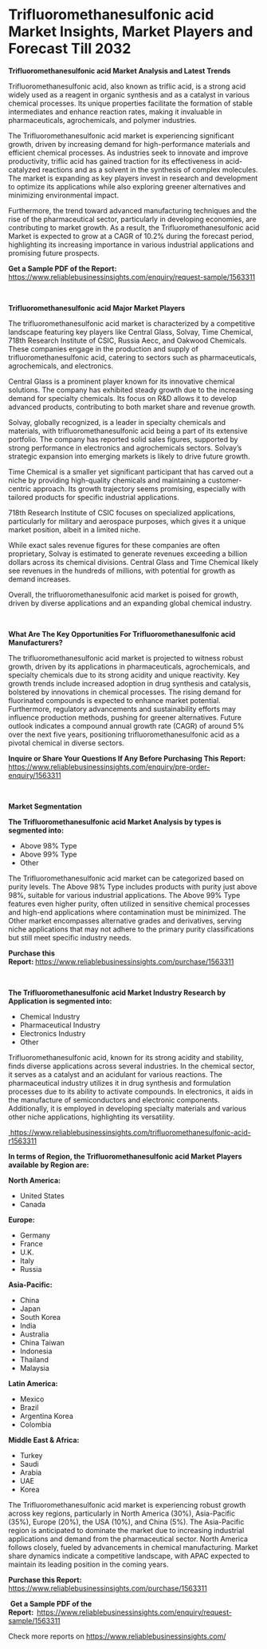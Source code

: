 <p><h1>Trifluoromethanesulfonic acid Market Insights, Market Players and Forecast Till 2032</h1></p><p><strong>Trifluoromethanesulfonic acid Market Analysis and Latest Trends</strong></p>
<p><p>Trifluoromethanesulfonic acid, also known as triflic acid, is a strong acid widely used as a reagent in organic synthesis and as a catalyst in various chemical processes. Its unique properties facilitate the formation of stable intermediates and enhance reaction rates, making it invaluable in pharmaceuticals, agrochemicals, and polymer industries.</p><p>The Trifluoromethanesulfonic acid market is experiencing significant growth, driven by increasing demand for high-performance materials and efficient chemical processes. As industries seek to innovate and improve productivity, triflic acid has gained traction for its effectiveness in acid-catalyzed reactions and as a solvent in the synthesis of complex molecules. The market is expanding as key players invest in research and development to optimize its applications while also exploring greener alternatives and minimizing environmental impact.</p><p>Furthermore, the trend toward advanced manufacturing techniques and the rise of the pharmaceutical sector, particularly in developing economies, are contributing to market growth. As a result, the Trifluoromethanesulfonic acid Market is expected to grow at a CAGR of 10.2% during the forecast period, highlighting its increasing importance in various industrial applications and promising future prospects.</p></p>
<p><strong>Get a Sample PDF of the Report:&nbsp;</strong> <a href="https://www.reliablebusinessinsights.com/enquiry/request-sample/1563311?utm_campaign=2146&utm_medium=2&utm_source=Github&utm_content=ia&utm_term=30012025&utm_id=trifluoromethanesulfonic-acid">https://www.reliablebusinessinsights.com/enquiry/request-sample/1563311</a></p>
<p>&nbsp;</p>
<p><strong>Trifluoromethanesulfonic acid Major Market Players</strong></p>
<p><p>The trifluoromethanesulfonic acid market is characterized by a competitive landscape featuring key players like Central Glass, Solvay, Time Chemical, 718th Research Institute of CSIC, Russia Aecc, and Oakwood Chemicals. These companies engage in the production and supply of trifluoromethanesulfonic acid, catering to sectors such as pharmaceuticals, agrochemicals, and electronics.</p><p>Central Glass is a prominent player known for its innovative chemical solutions. The company has exhibited steady growth due to the increasing demand for specialty chemicals. Its focus on R&D allows it to develop advanced products, contributing to both market share and revenue growth. </p><p>Solvay, globally recognized, is a leader in specialty chemicals and materials, with trifluoromethanesulfonic acid being a part of its extensive portfolio. The company has reported solid sales figures, supported by strong performance in electronics and agrochemicals sectors. Solvay’s strategic expansion into emerging markets is likely to drive future growth.</p><p>Time Chemical is a smaller yet significant participant that has carved out a niche by providing high-quality chemicals and maintaining a customer-centric approach. Its growth trajectory seems promising, especially with tailored products for specific industrial applications.</p><p>718th Research Institute of CSIC focuses on specialized applications, particularly for military and aerospace purposes, which gives it a unique market position, albeit in a limited niche.</p><p>While exact sales revenue figures for these companies are often proprietary, Solvay is estimated to generate revenues exceeding a billion dollars across its chemical divisions. Central Glass and Time Chemical likely see revenues in the hundreds of millions, with potential for growth as demand increases.</p><p>Overall, the trifluoromethanesulfonic acid market is poised for growth, driven by diverse applications and an expanding global chemical industry.</p></p>
<p>&nbsp;</p>
<p><strong>What Are The Key Opportunities For Trifluoromethanesulfonic acid Manufacturers?</strong></p>
<p><p>The trifluoromethanesulfonic acid market is projected to witness robust growth, driven by its applications in pharmaceuticals, agrochemicals, and specialty chemicals due to its strong acidity and unique reactivity. Key growth trends include increased adoption in drug synthesis and catalysis, bolstered by innovations in chemical processes. The rising demand for fluorinated compounds is expected to enhance market potential. Furthermore, regulatory advancements and sustainability efforts may influence production methods, pushing for greener alternatives. Future outlook indicates a compound annual growth rate (CAGR) of around 5% over the next five years, positioning trifluoromethanesulfonic acid as a pivotal chemical in diverse sectors.</p></p>
<p><strong>Inquire or Share Your Questions If Any Before Purchasing This Report:</strong> <a href="https://www.reliablebusinessinsights.com/enquiry/pre-order-enquiry/1563311?utm_campaign=2146&utm_medium=2&utm_source=Github&utm_content=ia&utm_term=30012025&utm_id=trifluoromethanesulfonic-acid">https://www.reliablebusinessinsights.com/enquiry/pre-order-enquiry/1563311</a></p>
<p>&nbsp;</p>
<p><strong>Market Segmentation</strong></p>
<p><strong>The Trifluoromethanesulfonic acid Market Analysis by types is segmented into:</strong></p>
<p><ul><li>Above 98% Type</li><li>Above 99% Type</li><li>Other</li></ul></p>
<p><p>The Trifluoromethanesulfonic acid market can be categorized based on purity levels. The Above 98% Type includes products with purity just above 98%, suitable for various industrial applications. The Above 99% Type features even higher purity, often utilized in sensitive chemical processes and high-end applications where contamination must be minimized. The Other market encompasses alternative grades and derivatives, serving niche applications that may not adhere to the primary purity classifications but still meet specific industry needs.</p></p>
<p><strong>Purchase this Report:&nbsp;</strong><a href="https://www.reliablebusinessinsights.com/purchase/1563311?utm_campaign=2146&utm_medium=2&utm_source=Github&utm_content=ia&utm_term=30012025&utm_id=trifluoromethanesulfonic-acid">https://www.reliablebusinessinsights.com/purchase/1563311</a></p>
<p>&nbsp;</p>
<p><strong>The Trifluoromethanesulfonic acid Market Industry Research by Application is segmented into:</strong></p>
<p><ul><li>Chemical Industry</li><li>Pharmaceutical Industry</li><li>Electronics Industry</li><li>Other</li></ul></p>
<p><p>Trifluoromethanesulfonic acid, known for its strong acidity and stability, finds diverse applications across several industries. In the chemical sector, it serves as a catalyst and an acidulant for various reactions. The pharmaceutical industry utilizes it in drug synthesis and formulation processes due to its ability to activate compounds. In electronics, it aids in the manufacture of semiconductors and electronic components. Additionally, it is employed in developing specialty materials and various other niche applications, highlighting its versatility.</p></p>
<p><a href="https://www.reliablebusinessinsights.com/trifluoromethanesulfonic-acid-r1563311?utm_campaign=2146&utm_medium=2&utm_source=Github&utm_content=ia&utm_term=30012025&utm_id=trifluoromethanesulfonic-acid">&nbsp;https://www.reliablebusinessinsights.com/trifluoromethanesulfonic-acid-r1563311</a></p>
<p><strong>In terms of Region, the Trifluoromethanesulfonic acid Market Players available by Region are:</strong></p>
<p>
    <p> <strong> North America: </strong>
        <ul>
            <li>United States</li>
            <li>Canada</li>
        </ul>
        </p> 
    <p> <strong> Europe: </strong>
        <ul>
            <li>Germany</li>
            <li>France</li>
            <li>U.K.</li>
            <li>Italy</li>
            <li>Russia</li>
        </ul>
        </p> 
    <p> <strong> Asia-Pacific: </strong>
        <ul>
            <li>China</li>
            <li>Japan</li>
            <li>South Korea</li>
            <li>India</li>
            <li>Australia</li>
            <li>China Taiwan</li>
            <li>Indonesia</li>
            <li>Thailand</li>
            <li>Malaysia</li>
        </ul>
        </p> 
    <p> <strong> Latin America: </strong>
        <ul>
            <li>Mexico</li>
            <li>Brazil</li>
            <li>Argentina Korea</li>
            <li>Colombia</li>
        </ul>
        </p> 
    <p> <strong> Middle East & Africa: </strong>
        <ul>
            <li>Turkey</li>
            <li>Saudi</li>
            <li>Arabia</li>
            <li>UAE</li>
            <li>Korea</li>
        </ul>
    </p>
    </p>
<p><p>The Trifluoromethanesulfonic acid market is experiencing robust growth across key regions, particularly in North America (30%), Asia-Pacific (35%), Europe (20%), the USA (10%), and China (5%). The Asia-Pacific region is anticipated to dominate the market due to increasing industrial applications and demand from the pharmaceutical sector. North America follows closely, fueled by advancements in chemical manufacturing. Market share dynamics indicate a competitive landscape, with APAC expected to maintain its leading position in the coming years.</p></p>
<p><strong>Purchase this Report: </strong><a href="https://www.reliablebusinessinsights.com/purchase/1563311?utm_campaign=2146&utm_medium=2&utm_source=Github&utm_content=ia&utm_term=30012025&utm_id=trifluoromethanesulfonic-acid">https://www.reliablebusinessinsights.com/purchase/1563311</a></p>
<p>&nbsp;<strong>Get a Sample PDF of the Report:&nbsp;&nbsp;</strong><a href="https://www.reliablebusinessinsights.com/enquiry/request-sample/1563311?utm_campaign=2146&utm_medium=2&utm_source=Github&utm_content=ia&utm_term=30012025&utm_id=trifluoromethanesulfonic-acid">https://www.reliablebusinessinsights.com/enquiry/request-sample/1563311</a></p>
<p><strong></strong></p>
<p>Check more reports on <a href="https://www.reliablebusinessinsights.com/?utm_campaign=2146&utm_medium=2&utm_source=Github&utm_content=ia&utm_term=30012025&utm_id=trifluoromethanesulfonic-acid">https://www.reliablebusinessinsights.com/</a></p>
